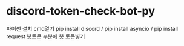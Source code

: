 # discord-token-check-bot-py

파이썬 설치
cmd열기 pip install discord / pip install asyncio / pip install request
봇토큰 부분에 봇 토큰넣기
